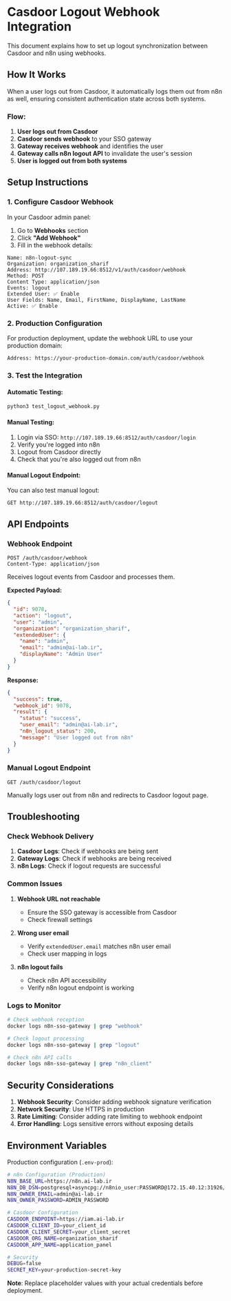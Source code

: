 # Casdoor Logout Webhook Integration

This document explains how to set up logout synchronization between Casdoor and n8n using webhooks.

## How It Works

When a user logs out from Casdoor, it automatically logs them out from n8n as well, ensuring consistent authentication state across both systems.

### Flow:
1. **User logs out from Casdoor**
2. **Casdoor sends webhook** to your SSO gateway
3. **Gateway receives webhook** and identifies the user
4. **Gateway calls n8n logout API** to invalidate the user's session
5. **User is logged out from both systems**

## Setup Instructions

### 1. Configure Casdoor Webhook

In your Casdoor admin panel:

1. Go to **Webhooks** section
2. Click **"Add Webhook"**
3. Fill in the webhook details:

```
Name: n8n-logout-sync
Organization: organization_sharif
Address: http://107.189.19.66:8512/v1/auth/casdoor/webhook
Method: POST
Content Type: application/json
Events: logout
Extended User: ✅ Enable
User Fields: Name, Email, FirstName, DisplayName, LastName
Active: ✅ Enable
```

### 2. Production Configuration

For production deployment, update the webhook URL to use your production domain:

```
Address: https://your-production-domain.com/auth/casdoor/webhook
```

### 3. Test the Integration

#### Automatic Testing:
```bash
python3 test_logout_webhook.py
```

#### Manual Testing:
1. Login via SSO: `http://107.189.19.66:8512/auth/casdoor/login`
2. Verify you're logged into n8n
3. Logout from Casdoor directly
4. Check that you're also logged out from n8n

#### Manual Logout Endpoint:
You can also test manual logout:
```
GET http://107.189.19.66:8512/auth/casdoor/logout
```

## API Endpoints

### Webhook Endpoint
```
POST /auth/casdoor/webhook
Content-Type: application/json
```

Receives logout events from Casdoor and processes them.

**Expected Payload:**
```json
{
  "id": 9078,
  "action": "logout",
  "user": "admin",
  "organization": "organization_sharif",
  "extendedUser": {
    "name": "admin",
    "email": "admin@ai-lab.ir",
    "displayName": "Admin User"
  }
}
```

**Response:**
```json
{
  "success": true,
  "webhook_id": 9078,
  "result": {
    "status": "success",
    "user_email": "admin@ai-lab.ir",
    "n8n_logout_status": 200,
    "message": "User logged out from n8n"
  }
}
```

### Manual Logout Endpoint
```
GET /auth/casdoor/logout
```

Manually logs user out from n8n and redirects to Casdoor logout page.

## Troubleshooting

### Check Webhook Delivery

1. **Casdoor Logs**: Check if webhooks are being sent
2. **Gateway Logs**: Check if webhooks are being received
3. **n8n Logs**: Check if logout requests are successful

### Common Issues

1. **Webhook URL not reachable**
   - Ensure the SSO gateway is accessible from Casdoor
   - Check firewall settings

2. **Wrong user email**
   - Verify `extendedUser.email` matches n8n user email
   - Check user mapping in logs

3. **n8n logout fails**
   - Check n8n API accessibility
   - Verify n8n logout endpoint is working

### Logs to Monitor

```bash
# Check webhook reception
docker logs n8n-sso-gateway | grep "webhook"

# Check logout processing  
docker logs n8n-sso-gateway | grep "logout"

# Check n8n API calls
docker logs n8n-sso-gateway | grep "n8n_client"
```

## Security Considerations

1. **Webhook Security**: Consider adding webhook signature verification
2. **Network Security**: Use HTTPS in production
3. **Rate Limiting**: Consider adding rate limiting to webhook endpoint
4. **Error Handling**: Logs sensitive errors without exposing details

## Environment Variables

Production configuration (`.env-prod`):

```bash
# n8n Configuration (Production)
N8N_BASE_URL=https://n8n.ai-lab.ir
N8N_DB_DSN=postgresql+asyncpg://n8nio_user:PASSWORD@172.15.40.12:31926/n8nio2
N8N_OWNER_EMAIL=admin@ai-lab.ir
N8N_OWNER_PASSWORD=ADMIN_PASSWORD

# Casdoor Configuration
CASDOOR_ENDPOINT=https://iam.ai-lab.ir
CASDOOR_CLIENT_ID=your_client_id
CASDOOR_CLIENT_SECRET=your_client_secret
CASDOOR_ORG_NAME=organization_sharif
CASDOOR_APP_NAME=application_panel

# Security
DEBUG=false
SECRET_KEY=your-production-secret-key
```

**Note**: Replace placeholder values with your actual credentials before deployment.
